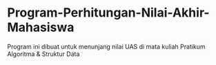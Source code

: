 # Program-Perhitungan-Nilai-Akhir-Mahasiswa
Program ini dibuat untuk menunjang nilai UAS di mata kuliah  Pratikum Algoritma &amp; Struktur Data

